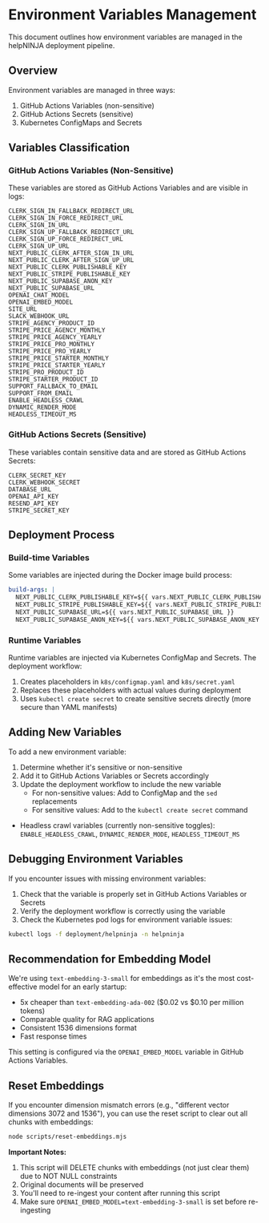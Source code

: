 # Environment Variables Management

This document outlines how environment variables are managed in the helpNINJA deployment pipeline.

## Overview

Environment variables are managed in three ways:
1. GitHub Actions Variables (non-sensitive)
2. GitHub Actions Secrets (sensitive)
3. Kubernetes ConfigMaps and Secrets

## Variables Classification

### GitHub Actions Variables (Non-Sensitive)

These variables are stored as GitHub Actions Variables and are visible in logs:

```
CLERK_SIGN_IN_FALLBACK_REDIRECT_URL
CLERK_SIGN_IN_FORCE_REDIRECT_URL
CLERK_SIGN_IN_URL
CLERK_SIGN_UP_FALLBACK_REDIRECT_URL
CLERK_SIGN_UP_FORCE_REDIRECT_URL
CLERK_SIGN_UP_URL
NEXT_PUBLIC_CLERK_AFTER_SIGN_IN_URL
NEXT_PUBLIC_CLERK_AFTER_SIGN_UP_URL
NEXT_PUBLIC_CLERK_PUBLISHABLE_KEY
NEXT_PUBLIC_STRIPE_PUBLISHABLE_KEY
NEXT_PUBLIC_SUPABASE_ANON_KEY
NEXT_PUBLIC_SUPABASE_URL
OPENAI_CHAT_MODEL
OPENAI_EMBED_MODEL
SITE_URL
SLACK_WEBHOOK_URL
STRIPE_AGENCY_PRODUCT_ID
STRIPE_PRICE_AGENCY_MONTHLY
STRIPE_PRICE_AGENCY_YEARLY
STRIPE_PRICE_PRO_MONTHLY
STRIPE_PRICE_PRO_YEARLY
STRIPE_PRICE_STARTER_MONTHLY
STRIPE_PRICE_STARTER_YEARLY
STRIPE_PRO_PRODUCT_ID
STRIPE_STARTER_PRODUCT_ID
SUPPORT_FALLBACK_TO_EMAIL
SUPPORT_FROM_EMAIL
ENABLE_HEADLESS_CRAWL
DYNAMIC_RENDER_MODE
HEADLESS_TIMEOUT_MS
```

### GitHub Actions Secrets (Sensitive)

These variables contain sensitive data and are stored as GitHub Actions Secrets:

```
CLERK_SECRET_KEY
CLERK_WEBHOOK_SECRET
DATABASE_URL
OPENAI_API_KEY
RESEND_API_KEY
STRIPE_SECRET_KEY
```

## Deployment Process

### Build-time Variables

Some variables are injected during the Docker image build process:

```yaml
build-args: |
  NEXT_PUBLIC_CLERK_PUBLISHABLE_KEY=${{ vars.NEXT_PUBLIC_CLERK_PUBLISHABLE_KEY }}
  NEXT_PUBLIC_STRIPE_PUBLISHABLE_KEY=${{ vars.NEXT_PUBLIC_STRIPE_PUBLISHABLE_KEY }}
  NEXT_PUBLIC_SUPABASE_URL=${{ vars.NEXT_PUBLIC_SUPABASE_URL }}
  NEXT_PUBLIC_SUPABASE_ANON_KEY=${{ vars.NEXT_PUBLIC_SUPABASE_ANON_KEY }}
```

### Runtime Variables

Runtime variables are injected via Kubernetes ConfigMap and Secrets. The deployment workflow:

1. Creates placeholders in `k8s/configmap.yaml` and `k8s/secret.yaml`
2. Replaces these placeholders with actual values during deployment
3. Uses `kubectl create secret` to create sensitive secrets directly (more secure than YAML manifests)

## Adding New Variables

To add a new environment variable:

1. Determine whether it's sensitive or non-sensitive
2. Add it to GitHub Actions Variables or Secrets accordingly
3. Update the deployment workflow to include the new variable
   - For non-sensitive values: Add to ConfigMap and the `sed` replacements
   - For sensitive values: Add to the `kubectl create secret` command
  - Headless crawl variables (currently non-sensitive toggles): `ENABLE_HEADLESS_CRAWL`, `DYNAMIC_RENDER_MODE`, `HEADLESS_TIMEOUT_MS`

## Debugging Environment Variables

If you encounter issues with missing environment variables:

1. Check that the variable is properly set in GitHub Actions Variables or Secrets
2. Verify the deployment workflow is correctly using the variable
3. Check the Kubernetes pod logs for environment variable issues:

```bash
kubectl logs -f deployment/helpninja -n helpninja
```

## Recommendation for Embedding Model

We're using `text-embedding-3-small` for embeddings as it's the most cost-effective model for an early startup:
- 5x cheaper than `text-embedding-ada-002` ($0.02 vs $0.10 per million tokens)
- Comparable quality for RAG applications
- Consistent 1536 dimensions format
- Fast response times

This setting is configured via the `OPENAI_EMBED_MODEL` variable in GitHub Actions Variables.

## Reset Embeddings

If you encounter dimension mismatch errors (e.g., "different vector dimensions 3072 and 1536"), you can use the reset script to clear out all chunks with embeddings:

```bash
node scripts/reset-embeddings.mjs
```

**Important Notes:**
1. This script will DELETE chunks with embeddings (not just clear them) due to NOT NULL constraints
2. Original documents will be preserved
3. You'll need to re-ingest your content after running this script
4. Make sure `OPENAI_EMBED_MODEL=text-embedding-3-small` is set before re-ingesting
